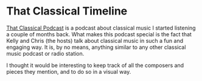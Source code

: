 # That Classical Timeline

[That Classical Podcast](tcp) is a podcast about classical music
I started listening a couple of months back. What makes this
podcast special is the fact that Kelly and Chris (the hosts)
talk about classical music in such a fun and engaging way. It is,
by no means, anything similar to any other classical music podcast
or radio station.

I thought it would be interesting to keep track of all the
composers and pieces they mention, and to do so in a visual way.

<!-- Links -->
[tcp]: www.thatclassicalpodcast.com
